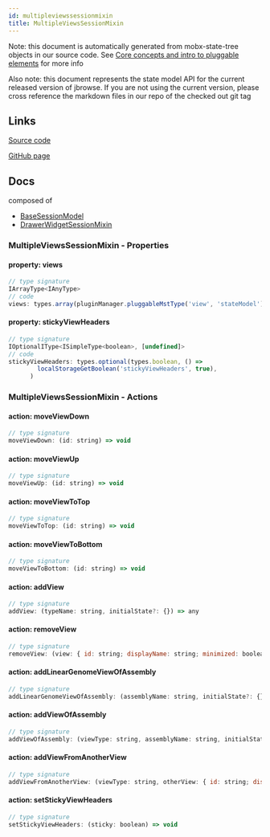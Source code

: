 ```yaml
---
id: multipleviewssessionmixin
title: MultipleViewsSessionMixin
---
```


Note: this document is automatically generated from mobx-state-tree objects in
our source code. See
[Core concepts and intro to pluggable elements](/docs/developer_guide/) for more
info

Also note: this document represents the state model API for the current released
version of jbrowse. If you are not using the current version, please cross
reference the markdown files in our repo of the checked out git tag

## Links

[Source code](https://github.com/GMOD/jbrowse-components/blob/main/packages/product-core/src/Session/MultipleViews.ts)

[GitHub page](https://github.com/GMOD/jbrowse-components/tree/main/website/docs/models/MultipleViewsSessionMixin.md)

## Docs

composed of

- [BaseSessionModel](../basesessionmodel)
- [DrawerWidgetSessionMixin](../drawerwidgetsessionmixin)

### MultipleViewsSessionMixin - Properties

#### property: views

```js
// type signature
IArrayType<IAnyType>
// code
views: types.array(pluginManager.pluggableMstType('view', 'stateModel'))
```

#### property: stickyViewHeaders

```js
// type signature
IOptionalIType<ISimpleType<boolean>, [undefined]>
// code
stickyViewHeaders: types.optional(types.boolean, () =>
        localStorageGetBoolean('stickyViewHeaders', true),
      )
```

### MultipleViewsSessionMixin - Actions

#### action: moveViewDown

```js
// type signature
moveViewDown: (id: string) => void
```

#### action: moveViewUp

```js
// type signature
moveViewUp: (id: string) => void
```

#### action: moveViewToTop

```js
// type signature
moveViewToTop: (id: string) => void
```

#### action: moveViewToBottom

```js
// type signature
moveViewToBottom: (id: string) => void
```

#### action: addView

```js
// type signature
addView: (typeName: string, initialState?: {}) => any
```

#### action: removeView

```js
// type signature
removeView: (view: { id: string; displayName: string; minimized: boolean; } & NonEmptyObject & { width: number; } & { menuItems(): MenuItem[]; } & { setDisplayName(name: string): void; setWidth(newWidth: number): void; setMinimized(flag: boolean): void; } & IStateTreeNode<...>) => void
```

#### action: addLinearGenomeViewOfAssembly

```js
// type signature
addLinearGenomeViewOfAssembly: (assemblyName: string, initialState?: {}) => any
```

#### action: addViewOfAssembly

```js
// type signature
addViewOfAssembly: (viewType: string, assemblyName: string, initialState?: Record<string, unknown>) => any
```

#### action: addViewFromAnotherView

```js
// type signature
addViewFromAnotherView: (viewType: string, otherView: { id: string; displayName: string; minimized: boolean; displayedRegions: IMSTArray<IModelType<{ refName: ISimpleType<string>; start: ISimpleType<number>; end: ISimpleType<...>; reversed: IOptionalIType<...>; } & { ...; }, { ...; }, _NotCustomized, _NotCustomized>> & IStateTreeNode<...>;...
```

#### action: setStickyViewHeaders

```js
// type signature
setStickyViewHeaders: (sticky: boolean) => void
```
